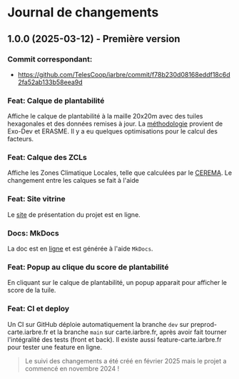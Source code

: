 # Journal de changements

## 1.0.0 (2025-03-12) - Première version

### Commit correspondant:

- https://github.com/TelesCoop/iarbre/commit/f78b230d08168eddf18c6d2fa52ab133b58eea9d

### Feat: Calque de plantabilité

Affiche le calque de plantabilité à la maille 20x20m avec des tuiles hexagonales et des données remises à jour. La [méthodologie](https://www.data.gouv.fr/fr/datasets/cartographie-des-zones-climatiques-locales-lcz-de-83-aires-urbaines-de-plus-de-50-000-habitants-2022/) provient de Exo-Dev et ERASME. Il y a eu quelques optimisations pour le calcul des facteurs.

### Feat: Calque des ZCLs

Affiche les Zones Climatique Locales, telle que calculées par le [CEREMA](https://www.data.gouv.fr/fr/datasets/cartographie-des-zones-climatiques-locales-lcz-de-83-aires-urbaines-de-plus-de-50-000-habitants-2022/).
Le changement entre les calques se fait à l'aide

### Feat: Site vitrine

Le [site](iarbre.fr) de présentation du projet est en ligne.

### Docs: MkDocs

La doc est en [ligne](docs.iarbre.fr) et est générée à l'aide `MkDocs`.

### Feat: Popup au clique du score de plantabilité

En cliquant sur le calque de plantabilité, un popup apparait pour afficher le score de la tuile.

### Feat: CI et deploy

Un CI sur GitHub déploie automatiquement la branche `dev` sur preprod-carte.iarbre.fr et la branche `main` sur carte.iarbre.fr, après avoir fait tourner l'intégralité des tests (front et back).
Il existe aussi feature-carte.iarbre.fr pour tester une feature en ligne.

> Le suivi des changements a été créé en février 2025 mais le projet a commencé en novembre 2024 !
